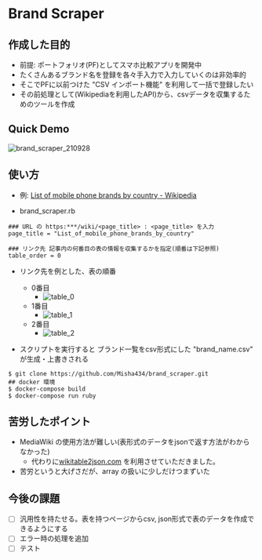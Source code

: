 # Brand Scraper
## 作成した目的
- 前提: ポートフォリオ(PF)としてスマホ比較アプリを開発中
- たくさんあるブランド名を登録を各々手入力で入力していくのは非効率的
- そこでPFに以前つけた "CSV インポート機能" を利用して一括で登録したい
- その前処理として(Wikipediaを利用したAPI)から、csvデータを収集するためのツールを作成

## Quick Demo
![brand_scraper_210928](https://user-images.githubusercontent.com/61964919/134937808-4e03913f-694d-434f-928a-63b1ade38800.gif)


## 使い方
- 例: [List of mobile phone brands by country - Wikipedia](https://en.wikipedia.org/wiki/List_of_mobile_phone_brands_by_country)

- brand_scraper.rb
```
### URL の https:***/wiki/<page_title> : <page_title> を入力
page_title = "List_of_mobile_phone_brands_by_country"

### リンク先 記事内の何番目の表の情報を収集するかを指定(順番は下記参照)
table_order = 0
```

- リンク先を例とした、表の順番
  - 0番目
    - ![table_0](https://user-images.githubusercontent.com/61964919/134938952-07c279c1-6515-402a-adda-29608255c588.png) 
  - 1番目
    - ![table_1](https://user-images.githubusercontent.com/61964919/134938947-d59529b1-90a1-4890-a95f-51f85e6b2881.png)
  - 2番目
    - ![table_2](https://user-images.githubusercontent.com/61964919/134938925-232799e2-b1ad-417c-b6f5-1978dcced58f.png)

- スクリプトを実行すると ブランド一覧をcsv形式にした "brand_name.csv" が生成・上書きされる

```
$ git clone https://github.com/Misha434/brand_scraper.git
## docker 環境
$ docker-compose build
$ docker-compose run ruby
```

## 苦労したポイント
- MediaWiki の使用方法が難しい(表形式のデータをjsonで返す方法がわからなかった)
  - 代わりに[wikitable2json.com](https://www.wikitable2json.com/) を利用させていただきました。
- 苦労というと大げさだが、array の扱いに少しだけつまずいた

## 今後の課題
- [ ] 汎用性を持たせる。表を持つページからcsv, json形式で表のデータを作成できるようにする
- [ ] エラー時の処理を追加
- [ ] テスト